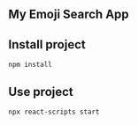 My Emoji Search App
---

Install project
---

`npm install`



Use project
---

`npx react-scripts start`
